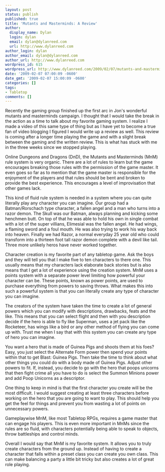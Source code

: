 ```yaml
---
layout: post
status: publish
published: true
title: 'Mutants and Masterminds: A Review'
author:
  display_name: Dylan
  login: dylan
  email: dylan@dylanreed.com
  url: http://www.dylanreed.com
author_login: dylan
author_email: dylan@dylanreed.com
author_url: http://www.dylanreed.com
wordpress_id: 615
wordpress_url: http://www.dylanreed.com/2009/02/07/mutants-and-masterminds-a-review/
date: '2009-02-07 07:00:09 -0600'
date_gmt: '2009-02-07 15:00:09 -0600'
categories: []
tags:
- Tabletop
comments: []
---
```

<p>Recently the gaming group finished up the first arc in Jon's wonderful mutants and masterminds campaign. I thought that I would take the break in the action as a time to talk about my favorite gaming system. I realize I made a video of this same type of thing but as I have yet to become a true fan of video blogging I figured I would write up a review as well. This review is coming after a longer time playing the game and with a slight break between the gaming and the written review. This is what has stuck with me in the three weeks since we stopped playing.</p>
<p>Online Dungeons and Dragons (DnD), the Mutants and Masterminds (MnM) rule system is very organic. There are a lot of rules to learn but the game encourages breaking those rules with the permission of the game master. It even goes so far as to mention that the game master is responsible for the enjoyment of the players and that rules should be bent and broken to provide the best experience. This encourages a level of improvisation that other games lack.</p>
<p>This kind of fluid rule system is needed in a system where you can quite literally play any character you can imagine. Our group had a Batman/Rorschach type character, a fallen angel and a man who turns into a razor demon. The Skull was our Batman, always planning and kicking some henchmen butt. On top of that he was able to hold his own in single combat with a lot of the super villians, Elimesial was the fallen angel. He had wings, a flaming sword and a foul mouth. He was also trying to work his way back into heaven. Finally we had Razor, a normal everyday 25 year old who could transform into a thirteen foot tall razor demon complete with a devil like tail. Three more unlikely heros have never worked together.</p>
<p>Character creation is my favorite part of any tabletop game. Ask the boys and they will tell you that I make five to ten characters to there one. This usually means that my characters lack elaborate back stories but is also means that I get a lot of experience using the creation system. MnM uses a points system with a separate power level limiting how powerful your character can be. These points, known as power points, are used to purchase everything from powers to saving throws. What makes this into such a powerful system is that you can literally create any type of character you can imagine.</p>
<p>The creators of the system have taken the time to create a lot of general powers which you can modify with descriptions, drawbacks, feats and the like. This means that you can select flight and then with you description decide if the hero is able to fly like Superman, uses a jet pack like the Rocketeer, has wings like a bird or any other method of flying you can come up with. Trust me when I say that with this system you can create any type of hero you can imagine.</p>
<p>You want a hero that is made of Guinea Pigs and shoots them at his foes? Easy, you just select the Alternate Form power then spend your points within that to get Blast: Guinea Pigs. Then take the time to think about what other things you could do with a body made of Guinea Pigs. Adjust other powers to fit. If, instead, you decide to go with the hero that poops unicorns that then fight crime all you have to do is select the Summon Minions power and add Poop Unicorns as a descriptor.</p>
<p>One thing to keep in mind is that the first character you create will be the most difficult. I would suggest creating at least three characters before working on the hero that you are going to want to play. This should help you get the feel for things and prevent you from wasting a lot of points on unnecessary powers.</p>
<p>Gameplaywise MnM, like most Tabletop RPGs, requires a game master that can engage his players. This is even more important in MnMs since the rules are so fluid, with characters potentially being able to speak to objects, throw battleships and control minds.</p>
<p>Overall I would say that MnM is my favorite system. It allows you to truly create characters from the ground up. Instead of having to create a character that falls within a preset class you can create you own class. This can make balancing a party a little bit tricky but also creates a lot of great role playing.</p>
